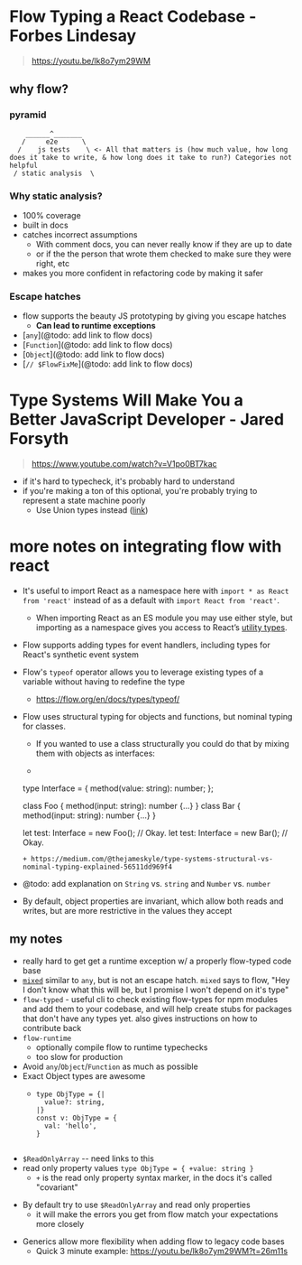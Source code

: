 # Flow Typing a React Codebase - Forbes Lindesay
> https://youtu.be/lk8o7ym29WM

## why flow?

### pyramid
```
    ______^_______
   /     e2e      \
  /    js tests    \ <- All that matters is (how much value, how long does it take to write, & how long does it take to run?) Categories not helpful
 / static analysis  \
```

### Why static analysis?
  - 100% coverage
  - built in docs
  - catches incorrect assumptions
    * With comment docs, you can never really know if they are up to date
    * or if the the person that wrote them checked to make sure they were right, etc
  - makes you more confident in refactoring code by making it safer


### Escape hatches
  - flow supports the beauty JS prototyping by giving you escape hatches
    + **Can lead to runtime exceptions**
  - [`any`](@todo: add link to flow docs)
  - [`Function`](@todo: add link to flow docs)
  - [`Object`](@todo: add link to flow docs)
  - [`// $FlowFixMe`](@todo: add link to flow docs)

# Type Systems Will Make You a Better JavaScript Developer - Jared Forsyth
> https://www.youtube.com/watch?v=V1po0BT7kac

- if it's hard to typecheck, it's probably hard to understand
- if you're making a ton of this optional, you're probably trying to represent a state machine poorly
  + Use Union types instead ([link](https://flow.org/en/docs/types/unions/))






# more notes on integrating flow with react
  - It's useful to import React as a namespace here with `import * as React from 'react'` instead of as a default with `import React from 'react'`.
    - When importing React as an ES module you may use either style, but importing as a namespace gives you access to React’s [utility types](https://flow.org/en/docs/react/types).
  - Flow supports adding types for event handlers, including types for React's synthetic event system
  - Flow's `typeof` operator allows you to leverage existing types of a variable without having to redefine the type
    + https://flow.org/en/docs/types/typeof/
  - Flow uses structural typing for objects and functions, but nominal typing for classes.
    + If you wanted to use a class structurally you could do that by mixing them with objects as interfaces:
    + ```
    type Interface = {
      method(value: string): number;
    };

    class Foo { method(input: string): number {...} }
    class Bar { method(input: string): number {...} }

    let test: Interface = new Foo(); // Okay.
    let test: Interface = new Bar(); // Okay.
    ```
    + https://medium.com/@thejameskyle/type-systems-structural-vs-nominal-typing-explained-56511dd969f4
  - @todo: add explanation on `String` vs. `string` and `Number` vs. `number`
  - By default, object properties are invariant, which allow both reads and writes, but are more restrictive in the values they accept



## my notes
  - really hard to get get a runtime exception w/ a properly flow-typed code base
  - [`mixed`](https://flow.org/en/docs/types/mixed/) similar to `any`, but is not an escape hatch. `mixed` says to flow, "Hey I don't know what this will be, but I promise I won't depend on it's type"
  - `flow-typed` - useful cli to check existing flow-types for npm modules and add them to your codebase, and will help create stubs for packages that don't have any types yet. also gives instructions on how to contribute back
  - `flow-runtime`
    - optionally compile flow to runtime typechecks
    - too slow for production
  - Avoid `any`/`Object`/`Function` as much as possible
  - Exact Object types are awesome
    - ```
      type ObjType = {|
        value?: string,
      |}
      const v: ObjType = {
        val: 'hello',
      }
    ```
  - `$ReadOnlyArray` -- need links to this
  - read only property values `type ObjType = { +value: string }`
    - `+` is the read only property syntax marker, in the docs it's called "covariant"
  * By default try to use `$ReadOnlyArray` and read only properties
    - it will make the errors you get from flow match your expectations more closely
  - Generics allow more flexibility when adding flow to legacy code bases
    + Quick 3 minute example: https://youtu.be/lk8o7ym29WM?t=26m11s